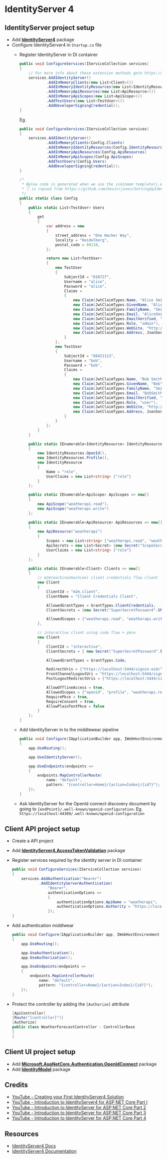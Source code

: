 # IdentityServer 4

## IdentityServer project setup

- Add **[IdentityServer4](https://www.nuget.org/packages/IdentityServer4/)** package
- Configure IdentityServer4 in `Startup.cs` file
  - Register IdentityServer in DI container

    ```csharp
    public void ConfigureServices(IServiceCollection services)
    {
        // For more info about these extension methods goto https://identityserver4.readthedocs.io/en/latest/topics/startup.html#key-material
        services.AddIdentityServer()
                .AddInMemoryClients(new List<Client>())
                .AddInMemoryIdentityResources(new List<IdentityResource>())
                .AddInMemoryApiResources(new List<ApiResource>())
                .AddInMemoryApiScopes(new List<ApiScope>())
                .AddTestUsers(new List<TestUser>())
                .AddDeveloperSigningCredential();
    }
    ```

    Eg.

    ```csharp
    public void ConfigureServices(IServiceCollection services)
    {
        services.AddIdentityServer()
                .AddInMemoryClients(Config.Clients)
                .AddInMemoryIdentityResources(Config.IdentityResources)
                .AddInMemoryApiResources(Config.ApiResources)
                .AddInMemoryApiScopes(Config.ApiScopes)
                .AddTestUsers(Config.Users) 
                .AddDeveloperSigningCredential();
    }
    ```

    ```csharp
    /*
     * Below code is generated when we use the is4inmem template(i.e. dotnet new is4inmem)
     * 👇 is copied from https://github.com/kevinrjones/SettingUpIdentityServer/blob/master/recordeddemo/identity/ids/Config.cs file
     */
    public static class Config
    {
        public static List<TestUser> Users
        {
            get
            {
                var address = new
                {
                    street_address = "One Hacker Way",
                    locality = "Heidelberg",
                    postal_code = 69118,
                };

                return new List<TestUser>
                {
                    new TestUser
                    {
                        SubjectId = "818727",
                        Username = "alice",
                        Password = "alice",
                        Claims =
                        {
                            new Claim(JwtClaimTypes.Name, "Alice Smith"),
                            new Claim(JwtClaimTypes.GivenName, "Alice"),
                            new Claim(JwtClaimTypes.FamilyName, "Smith"),
                            new Claim(JwtClaimTypes.Email, "AliceSmith@email.com"),
                            new Claim(JwtClaimTypes.EmailVerified, "true", ClaimValueTypes.Boolean),
                            new Claim(JwtClaimTypes.Role, "admin"),
                            new Claim(JwtClaimTypes.WebSite, "http://alice.com"),
                            new Claim(JwtClaimTypes.Address, JsonSerializer.Serialize(address), IdentityServerConstants.ClaimValueTypes.Json)
                        }
                    },
                    new TestUser
                    {
                        SubjectId = "88421113",
                        Username = "bob",
                        Password = "bob",
                        Claims =
                        {
                            new Claim(JwtClaimTypes.Name, "Bob Smith"),
                            new Claim(JwtClaimTypes.GivenName, "Bob"),
                            new Claim(JwtClaimTypes.FamilyName, "Smith"),
                            new Claim(JwtClaimTypes.Email, "BobSmith@email.com"),
                            new Claim(JwtClaimTypes.EmailVerified, "true", ClaimValueTypes.Boolean),
                            new Claim(JwtClaimTypes.Role, "user"),
                            new Claim(JwtClaimTypes.WebSite, "http://bob.com"),
                            new Claim(JwtClaimTypes.Address, JsonSerializer.Serialize(address), IdentityServerConstants.ClaimValueTypes.Json)
                        }
                    }
                };
            }
        }

        public static IEnumerable<IdentityResource> IdentityResources => new[]
        {
            new IdentityResources.OpenId(),
            new IdentityResources.Profile(),
            new IdentityResource
            {
                Name = "role",
                UserClaims = new List<string> {"role"}
            }
        };

        public static IEnumerable<ApiScope> ApiScopes => new[]
        {
            new ApiScope("weatherapi.read"),
            new ApiScope("weatherapi.write")
        };

        public static IEnumerable<ApiResource> ApiResources => new[]
        {
            new ApiResource("weatherapi")
            {
                Scopes = new List<string> {"weatherapi.read", "weatherapi.write"},
                ApiSecrets = new List<Secret> {new Secret("ScopeSecret".Sha256())},
                UserClaims = new List<string> {"role"}
            }
        };

        public static IEnumerable<Client> Clients => new[]
        {
            // m2m(machine2machine) client credentials flow client
            new Client
            {
                ClientId = "m2m.client",
                ClientName = "Client Credentials Client",

                AllowedGrantTypes = GrantTypes.ClientCredentials,
                ClientSecrets = {new Secret("SuperSecretPassword".Sha256())},

                AllowedScopes = {"weatherapi.read", "weatherapi.write"}
            },

            // interactive client using code flow + pkce
            new Client
            {
                ClientId = "interactive",
                ClientSecrets = { new Secret("SuperSecretPassword".Sha256()) },

                AllowedGrantTypes = GrantTypes.Code,

                RedirectUris = {"https://localhost:5444/signin-oidc"},
                FrontChannelLogoutUri = "https://localhost:5444/signout-oidc",
                PostLogoutRedirectUris = {"https://localhost:5444/signout-callback-oidc"},

                AllowOfflineAccess = true,
                AllowedScopes = {"openid", "profile", "weatherapi.read"},
                RequirePkce = true,
                RequireConsent = true,
                AllowPlainTextPkce = false
            }
        };
    }
    ```

  - Add IdentityServer in to the middlewear pipeline

    ```csharp
    public void Configure(IApplicationBuilder app, IWebHostEnvironment env)
    {
        app.UseRouting();

        app.UseIdentityServer();

        app.UseEndpoints(endpoints =>
        {
            endpoints.MapControllerRoute(
                name: "default",
                pattern: "{controller=Home}/{action=Index}/{id?}");
        });
    }
    ```

  - Ask IdentityServer for the OpenId connect discovery document by going to `{endPoint}/.well-known/openid-configuration`. Eg. `https://localhost:44369/.well-known/openid-configuration`

## Client API project setup

- Create a API project
- Add **[IdentityServer4.AccessTokenValidation](https://www.nuget.org/packages/IdentityServer4.AccessTokenValidation/)** package
- Register services required by the identity server in DI container

  ```csharp
  public void ConfigureServices(IServiceCollection services)
  {
      services.AddAuthentication("Bearer")
              .AddIdentityServerAuthentication(
                  "Bearer", 
                  authenticationOptions =>
                  {
                      authenticationOptions.ApiName = "weatherapi";
                      authenticationOptions.Authority = "https://localhost:5001";
                  });
  }
  ```

- Add authentication middlwear

  ```csharp
  public void Configure(IApplicationBuilder app, IWebHostEnvironment env)
  {
      app.UseRouting();

      app.UseAuthentication();
      app.UseAuthorization();

      app.UseEndpoints(endpoints =>
      {
          endpoints.MapControllerRoute(
              name: "default",
              pattern: "{controller=Home}/{action=Index}/{id?}");
      });
  }
  ```

- Protect the controller by adding the `[Authorize]` attribute

  ```csharp
  [ApiController]
  [Route("[controller]")]
  [Authorize]
  public class WeatherForecastController : ControllerBase
  {
  }
  ```

## Client UI project setup

- Add **[Microsoft.AspNetCore.Authentication.OpenIdConnect](https://www.nuget.org/packages/Microsoft.AspNetCore.Authentication.OpenIdConnect/)** package
- Add **[IdentityModel](https://www.nuget.org/packages/IdentityModel/)** package

## Credits

- [YouTube - Creating your First IdentityServer4 Solution](https://www.youtube.com/watch?v=HJQ2-sJURvA)
- [YouTube - Introduction to IdentityServer4 for ASP NET Core Part I](https://www.youtube.com/watch?v=rP8pI0BCUMY)
- [YouTube - Introduction to IdentityServer for ASP.NET Core Part 2](https://www.youtube.com/watch?v=7qJ4YS3Azd8&t=2575s)
- [YouTube - Introduction to IdentityServer for ASP.NET Core Part 3](https://www.youtube.com/watch?v=Jd7Dy8YObxo&t=43s)
- [YouTube - Introduction to IdentityServer for ASP.NET Core Part 4](https://www.youtube.com/watch?v=AX3vZyugvBQ&t=18s)

## Resources

- [IdentityServer4 Docs](https://identityserver4.readthedocs.io/en/latest/index.html)
- [IdentityServer4 Documentation](https://docs.identityserver.io/_/downloads/en/latest/pdf/)